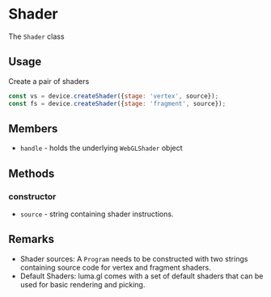 # Shader

The `Shader` class

## Usage

Create a pair of shaders

```js
const vs = device.createShader({stage: 'vertex', source});
const fs = device.createShader({stage: 'fragment', source});
```

## Members

- `handle` - holds the underlying `WebGLShader` object


## Methods

### constructor


- `source` - string containing shader instructions.

## Remarks

- Shader sources: A `Program` needs to be constructed with two strings containing source code for vertex and fragment shaders.
- Default Shaders: luma.gl comes with a set of default shaders that can be used for basic rendering and picking.
